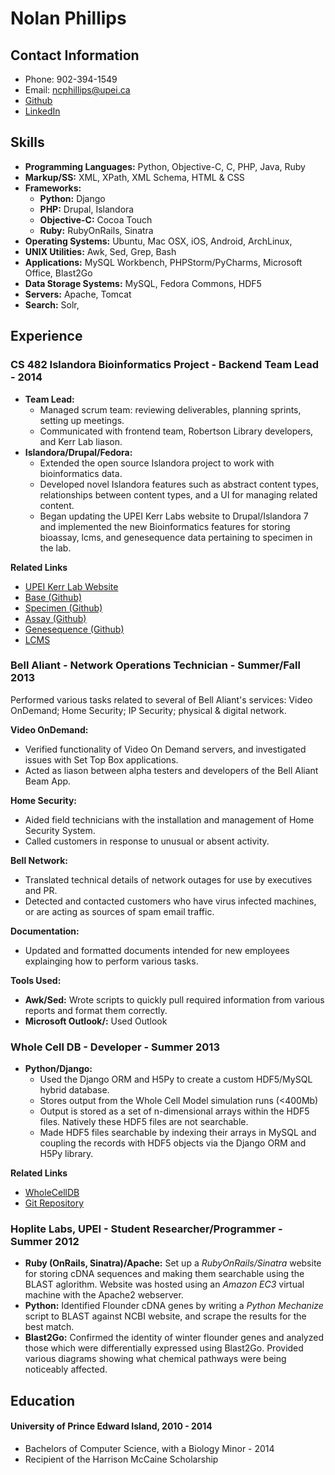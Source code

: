 # Nolan Phillips
## Contact Information
* Phone: 902-394-1549
* Email: ncphillips@upei.ca
* [Github](www.github.com/ncphillips)
* [LinkedIn](ca.linkedin.com/pub/nolan-phillips/68/935/702/)

## Skills
* **Programming Languages:** Python, Objective-C, C, PHP, Java, Ruby
* **Markup/SS:** XML, XPath, XML Schema, HTML & CSS
* **Frameworks:**
	* **Python:** Django
	* **PHP:** Drupal, Islandora
	* **Objective-C:** Cocoa Touch
	* **Ruby:** RubyOnRails, Sinatra
* **Operating Systems:** Ubuntu, Mac OSX, iOS, Android, ArchLinux, 
* **UNIX Utilities:** Awk, Sed, Grep, Bash
* **Applications:** MySQL Workbench, PHPStorm/PyCharms, Microsoft Office, Blast2Go
* **Data Storage Systems:** MySQL, Fedora Commons, HDF5
* **Servers:** Apache, Tomcat
* **Search:** Solr, 

## Experience
### CS 482 Islandora Bioinformatics Project - Backend Team Lead - 2014
* **Team Lead:** 
	* Managed scrum team: reviewing deliverables, planning sprints, setting up meetings. 
	* Communicated with frontend team, Robertson Library developers, and Kerr Lab liason. 
* **Islandora/Drupal/Fedora:** 
	* Extended the open source Islandora project to work with bioinformatics data.
	* Developed novel Islandora features such as abstract content types, relationships between content types, and a UI for managing related content.
	* Began updating the UPEI Kerr Labs website to Drupal/Islandora 7 and implemented the new Bioinformatics features for storing bioassay, lcms, and genesequence data pertaining to specimen in the lab.

__Related Links__

* [UPEI Kerr Lab Website](http://www.upeikerrlab.ca)
* [Base (Github)](http://www.github.com/ncphillips/islandora_bioinformatics_base)
* [Specimen (Github)](http://www.github.com/ncphillips/islandora_lab_object_specimen)
* [Assay (Github)](http://www.github.com/ncphillips/islandora_lab_object_assay)
* [Genesequence (Github)](http://www.github.com/ncphillips/islandora_lab_object_genesequence)
* [LCMS](http://www.github.com/ncphillips/islandora_lab_object_lcms)

### Bell Aliant - Network Operations Technician - Summer/Fall 2013
Performed various tasks related to several of Bell Aliant's services: Video OnDemand; Home Security; IP Security; physical & digital network.

**Video OnDemand:** 

* Verified functionality of Video On Demand servers, and investigated issues with Set Top Box applications.
* Acted as liason between alpha testers and developers of the Bell Aliant Beam App.


**Home Security:** 

* Aided field technicians with the installation and management of Home Security System. 
* Called customers in response to unusual or absent activity.

**Bell Network:** 

* Translated technical details of network outages for use by executives and PR.
* Detected and contacted customers who have virus infected machines, or are acting as sources of spam email traffic.

**Documentation:**

* Updated and formatted documents intended for new employees explainging how to perform various tasks. 


**Tools Used:** 

* **Awk/Sed:** Wrote scripts to quickly pull required information from various reports and format them correctly.
* **Microsoft Outlook/:** Used Outlook

### Whole Cell DB - Developer - Summer 2013
* **Python/Django:** 
	* Used the Django ORM and H5Py to create a custom HDF5/MySQL hybrid database. 
	* Stores output from the Whole Cell Model simulation runs (<400Mb)
	* Output is stored as a set of n-dimensional arrays within the HDF5 files. Natively these HDF5 files are not searchable.
	* Made HDF5 files searchable by indexing their arrays in MySQL and coupling the records with  HDF5 objects via the Django ORM and H5Py library.

__Related Links__
 
 * [WholeCellDB](http://wholecelldb.stanford.edu)
 * [Git Repository](https://github.com/CovertLab/WholeCellDB)
 
### Hoplite Labs, UPEI - Student Researcher/Programmer - Summer 2012
* **Ruby (OnRails, Sinatra)/Apache:** Set up a _RubyOnRails/Sinatra_ website for storing cDNA sequences and making them searchable using the BLAST aglorithm. Website was hosted using an *Amazon EC3* virtual machine with the Apache2 webserver.
* **Python:** Identified Flounder cDNA genes by writing a _Python Mechanize_ script to BLAST against NCBI website, and scrape the results for the best match.
* **Blast2Go:** Confirmed the identity of winter flounder genes and analyzed those which were differentially expressed using Blast2Go. Provided various diagrams showing what chemical pathways were being noticeably affected.

 

## Education
#### University of Prince Edward Island, 2010 - 2014
* Bachelors of Computer Science, with a Biology Minor - 2014
* Recipient of the Harrison McCaine Scholarship
